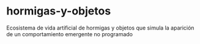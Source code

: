 # hormigas-y-objetos
Ecosistema de vida artificial de hormigas y objetos que simula la aparición de un comportamiento emergente no programado
